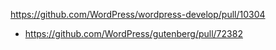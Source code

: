 https://github.com/WordPress/wordpress-develop/pull/10304

* https://github.com/WordPress/gutenberg/pull/72382
